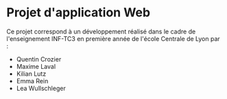 # Projet d'application Web 

Ce projet correspond à un développement réalisé dans le cadre de l'enseignement INF-TC3 en première année de l'école Centrale de Lyon par :

- Quentin Crozier
- Maxime Laval
- Kilian Lutz
- Emma Rein
- Lea Wullschleger
